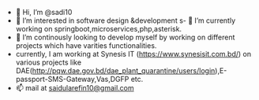 - 👋 Hi, I’m @sadi10
- 👀 I’m interested in software design &development
s- 🌱 I’m currently working on springboot,microservices,php,asterisk.
- 💞 I’m continously looking to develop myself by working on different projects which have varities functionalities.
- currently, I am working at Synesis IT (https://www.synesisit.com.bd/) on various projects like DAE(http://pqw.dae.gov.bd/dae_plant_quarantine/users/login),E-passport-SMS-Gateway,Vas,DGFP etc.
- 📫 mail at saidularefin10@gmail.com

<!---
sadi10/sadi10 is a ✨ special ✨ repository because its `README.md` (this file) appears on your GitHub profile.
You can click the Preview link to take a look at your changes.
--->
